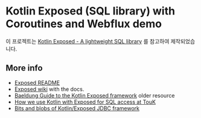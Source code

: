 # Kotlin Exposed (SQL library) with Coroutines and Webflux demo

이
프로젝트는 [Kotlin Exposed - A lightweight SQL library](https://blog.jdriven.com/2019/07/kotlin-exposed-a-lightweight-sql-library/)
를 참고하여 제작되었습니다.


## More info

* [Exposed README](https://github.com/JetBrains/Exposed)
* [Exposed wiki](https://github.com/JetBrains/Exposed/wiki) with the docs.
* [Baeldung Guide to the Kotlin Exposed framework](https://www.baeldung.com/kotlin-exposed-persistence) older resource
* [How we use Kotlin with Exposed for SQL access at TouK](https://medium.com/@pjagielski/how-we-use-kotlin-with-exposed-at-touk-eacaae4565b5)
* [Bits and blobs of Kotlin/Exposed JDBC framework](https://medium.com/@OhadShai/bits-and-blobs-of-kotlin-exposed-jdbc-framework-f1ee56dc8840)
